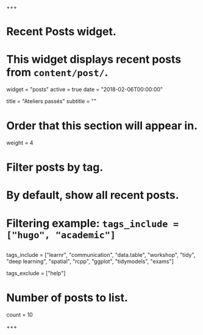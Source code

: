 +++
# Recent Posts widget.
# This widget displays recent posts from `content/post/`.
widget = "posts"
active = true
date = "2018-02-06T00:00:00"

title = "Ateliers passés"
subtitle = ""

# Order that this section will appear in.
weight = 4

# Filter posts by tag.
#  By default, show all recent posts.
#  Filtering example: `tags_include = ["hugo", "academic"]`

## 
tags_include = ["learnr",
                "communication",
                "data.table",
                "workshop",
                "tidy",
                "deep learning",
                "spatial",
                "rcpp", 
                "ggplot",
                "tidymodels",
                "exams"]
                
tags_exclude = ["help"]

# Number of posts to list.
count = 10

+++

